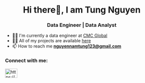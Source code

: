 <h1 align="center">Hi there👋, I am Tung Nguyen</h1>
<h3 align="center">Data Engineer | Data Analyst </h3>

- 🧑‍💼 I'm currently a data engineer at [CMC Global](https://cmcglobal.com.vn/)  
- 👨‍💻 All of my projects are available [here](https://github.com/TungNamNguyen)
- 📫 How to reach me **nguyennamtung123@gmail.com** 

<h3 align="left">Connect with me:</h3>
<p align="left">
<a href="https://www.linkedin.com/in/nguyennamtung2003/" target="blank"><img align="center" src="https://raw.githubusercontent.com/rahuldkjain/github-profile-readme-generator/master/src/images/icons/Social/linked-in-alt.svg" alt="https://www.linkedin.com/in/nguyennamtung2003/" height="30" width="40" /></a>
</p>










